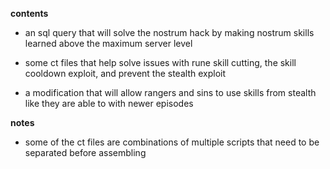 **contents**

* an sql query that will solve the nostrum hack by making nostrum skills learned above the maximum server level

* some ct files that help solve issues with rune skill cutting, the skill cooldown exploit, and prevent the stealth exploit

* a modification that will allow rangers and sins to use skills from stealth like they are able to with newer episodes

**notes**

* some of the ct files are combinations of multiple scripts that need to be separated before assembling
